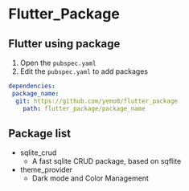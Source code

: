 # Flutter_Package

## Flutter using package
1. Open the `pubspec.yaml`
2. Edit the `pubspec.yaml` to add packages
```yaml
dependencies:
 package_name:
  git: https://github.com/yemo0/flutter_package
    path: flutter_package/package_name
```

## Package list
- sqlite_crud
  - A fast sqlite CRUD package, based on sqflite
- theme_provider
  - Dark mode and Color Management